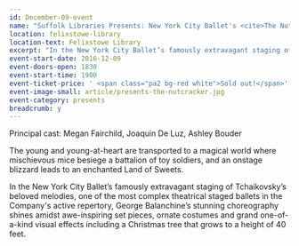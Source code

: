 ```yaml
---
id: December-09-event
name: "Suffolk Libraries Presents: New York City Ballet's <cite>The Nutcracker</cite>"
location: felixstowe-library
location-text: Felixstowe Library
excerpt: "In the New York City Ballet’s famously extravagant staging of Tchaikovsky’s beloved melodies, one of the most complex theatrical staged ballets in the Company's active repertory, George Balanchine’s stunning choreography shines amidst awe-inspiring set pieces."
event-start-date: 2016-12-09
event-doors-open: 1830
event-start-time: 1900
event-ticket-price: ' <span class="pa2 bg-red white">Sold out!</span>'
event-image-small: article/presents-the-nutcracker.jpg
event-category: presents
breadcrumb: y
---
```


Principal cast: Megan Fairchild, Joaquin De Luz, Ashley Bouder

The young and young-at-heart are transported to a magical world where mischievous mice besiege a battalion of toy soldiers, and an onstage blizzard leads to an enchanted Land of Sweets.

In the New York City Ballet’s famously extravagant staging of Tchaikovsky’s beloved melodies, one of the most complex theatrical staged ballets in the Company's active repertory, George Balanchine’s stunning choreography shines amidst awe-inspiring set pieces, ornate costumes and grand one-of-a-kind visual effects including a Christmas tree that grows to a height of 40 feet.
